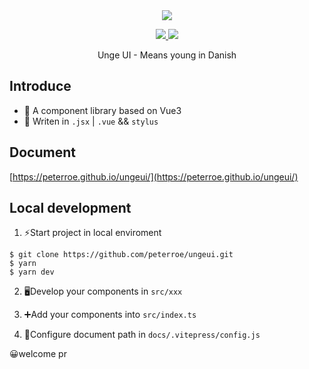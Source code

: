 <div align=center>
    <a href="https://peterroe.github.io/ungeui/">
        <img  src="https://img-blog.csdnimg.cn/4843e19340f1432d9f24de61e16b9bce.png">
    </a>
</div>

<p align="center">
    <a href="https://www.npmjs.org/package/ungeui">
        <img src="https://img.shields.io/npm/v/ungeui.svg">
    </a>
  <a href="https://npmcharts.com/compare/ungeui?minimal=true">
    <img src="http://img.shields.io/npm/dm/ungeui.svg">
  </a>
  <br>
</p>

<p align="center">Unge UI - Means young in Danish</p>

## Introduce

* 🥉 A component library based on Vue3
* 🚀 Writen in `.jsx` | `.vue` && `stylus`

## Document

[https://peterroe.github.io/ungeui/](https://peterroe.github.io/ungeui/)

## Local development

1. ⚡Start project in local enviroment

```
$ git clone https://github.com/peterroe/ungeui.git
$ yarn
$ yarn dev
```

2. 🖥️Develop your components in `src/xxx `

3. ➕Add your components into `src/index.ts`

4. 🔧Configure document path in `docs/.vitepress/config.js`

😀welcome pr
